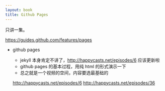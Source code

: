 ```yaml
---
layout: book
title: Github Pages
---
```


只讲一集。

https://guides.github.com/features/pages

- github pages
  - jekyll 本身肯定不讲了，http://happycasts.net/episodes/6 应该更新啦
  - github pages 的基本过程，用纯 html 的形式演示一下
  - 总之就是一个视频的空间，内容要选最基础的

  http://happycasts.net/episodes/6
  http://happycasts.net/episodes/36